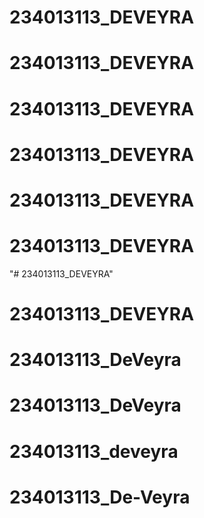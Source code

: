 # 234013113_DEVEYRA
# 234013113_DEVEYRA
# 234013113_DEVEYRA
# 234013113_DEVEYRA
# 234013113_DEVEYRA
# 234013113_DEVEYRA
"# 234013113_DEVEYRA" 
# 234013113_DEVEYRA
# 234013113_DeVeyra
# 234013113_DeVeyra
# 234013113_deveyra
# 234013113_De-Veyra
